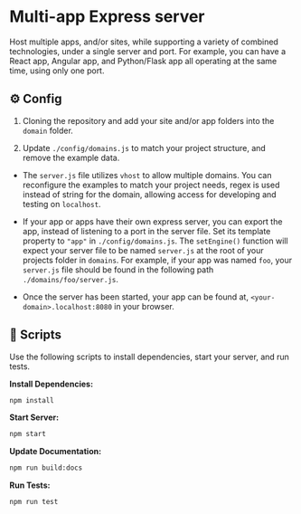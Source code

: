 # Multi-app Express server
Host multiple apps, and/or sites, while supporting a variety of combined technologies, under a single server and port. For example, you can have a React app, Angular app, and Python/Flask app all operating at the same time, using only one port. 

## ⚙️ Config
1. Cloning the repository and add your site and/or app folders into the `domain` folder.

2. Update `./config/domains.js` to match your project structure, and remove the example data.

* The `server.js` file utilizes `vhost` to allow multiple domains. You can reconfigure the examples to match your project needs, regex is used instead of string for the domain, allowing access for developing and testing on `localhost`.

* If your app or apps have their own express server, you can export the app, instead of listening to a port in the server file. Set its template property to `"app"` in `./config/domains.js`. The `setEngine()` function will expect your server file to be named `server.js` at the root of your projects folder in `domains`. For example, if your app was named `foo`, your `server.js` file should be found in the following path `./domains/foo/server.js`.

* Once the server has been started, your app can be found at, `<your-domain>.localhost:8080` in your browser.

## 📜 Scripts
Use the following scripts to install dependencies, start your server, and run tests.

**Install Dependencies:**
```bash
npm install
```

**Start Server:**
```bash
npm start
```

**Update Documentation:**
```bash
npm run build:docs
```

**Run Tests:**

```bash
npm run test
```